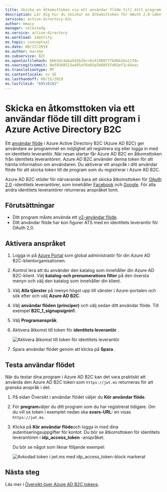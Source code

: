 ```yaml
---
title: Skicka en åtkomsttoken via ett användar flöde till ditt program – Azure Active Directory B2C
description: Lär dig hur du skickar en åtkomsttoken för OAuth 2,0-identitets leverantörer som ett anspråk i ett användar flöde i Azure Active Directory B2C.
services: active-directory-b2c
author: mmacy
manager: celestedg
ms.service: active-directory
ms.workload: identity
ms.topic: conceptual
ms.date: 08/17/2019
ms.author: marsma
ms.subservice: B2C
ms.openlocfilehash: 66b3dc4aba5d1b29cc0c6190877fbd6b26a11f0c
ms.sourcegitcommit: 0e59368513a495af0a93a5b8855fd65ef1c44aac
ms.translationtype: MT
ms.contentlocale: sv-SE
ms.lasthandoff: 08/15/2019
ms.locfileid: "69510102"
---
```

# <a name="pass-an-access-token-through-a-user-flow-to-your-application-in-azure-active-directory-b2c"></a>Skicka en åtkomsttoken via ett användar flöde till ditt program i Azure Active Directory B2C

Ett [användar flöde](active-directory-b2c-reference-policies.md) i Azure Active Directory B2C (Azure AD B2C) ger användare av programmet en möjlighet att registrera sig eller logga in med en identitets leverantör. När resan startar får Azure AD B2C en åtkomsttoken från [](active-directory-b2c-reference-tokens.md) identitets leverantören. Azure AD B2C använder denna token för att hämta information om användaren. Du aktiverar ett anspråk i ditt användar flöde för att skicka token till de program som du registrerar i Azure AD B2C.

Azure AD B2C stöder för närvarande bara att skicka åtkomsttoken för [OAuth 2,0](active-directory-b2c-reference-oauth-code.md) -identitets leverantörer, som innehåller [Facebook](active-directory-b2c-setup-fb-app.md) och [Google](active-directory-b2c-setup-goog-app.md). För alla andra identitets leverantörer returneras anspråket tomt.

## <a name="prerequisites"></a>Förutsättningar

* Ditt program måste använda ett [v2-användar flöde](user-flow-versions.md).
* Ditt användar flöde har kon figurer ATS med en identitets leverantör för OAuth 2,0.

## <a name="enable-the-claim"></a>Aktivera anspråket

1. Logga in på [Azure Portal](https://portal.azure.com/) som global administratör för din Azure AD B2C-klientorganisationen.
2. Kontrol lera att du använder den katalog som innehåller din Azure AD B2C-klient. Välj **katalog-och prenumerations filter** på den översta menyn och välj den katalog som innehåller din klient.
3. Välj **Alla tjänster** på menyn högst upp till vänster i Azure-portalen och sök efter och välj **Azure AD B2C**.
4. Välj **användar flöden (principer)** och välj sedan ditt användar flöde. Till exempel **B2C_1_signupsignin1**.
5. Välj **Programanspråk**.
6. Aktivera åtkomst till token för **identitets leverantör** .

    ![Aktivera åtkomst till token för identitets leverantör](./media/idp-pass-through-user-flow/idp-pass-through-user-flow-app-claim.png)

7. Spara användar flödet genom att klicka på **Spara** .

## <a name="test-the-user-flow"></a>Testa användar flödet

När du testar dina program i Azure AD B2C kan det vara praktiskt att använda den Azure AD B2C token som `https://jwt.ms` returneras för att granska anspråk i det.

1. På sidan Översikt i användar flödet väljer du **Kör användar flöde**.
2. För **program**väljer du ditt program som du har registrerat tidigare. Om du vill se token i exemplet nedan ska **svars-URL:** en visas `https://jwt.ms`.
3. Klicka på **Kör användar flöde**och logga in med dina autentiseringsuppgifter för kontot. Du bör se åtkomsttoken för identitets leverantören i **idp_access_token** -anspråket.

    Du bör se något som liknar följande exempel:

    ![Avkodad token i jwt.ms med idp_access_token-block markerat](./media/idp-pass-through-user-flow/idp-pass-through-user-flow-token.PNG)

## <a name="next-steps"></a>Nästa steg

Läs mer i [Översikt över Azure AD B2C tokens](active-directory-b2c-reference-tokens.md).
